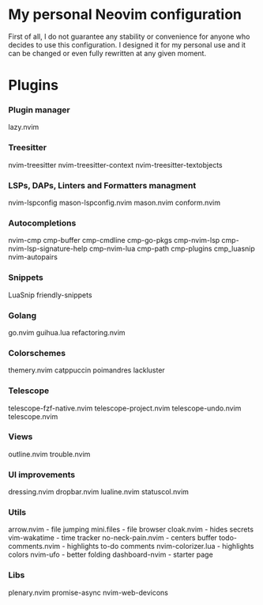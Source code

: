 # My personal Neovim configuration
First of all, I do not guarantee any stability or convenience for anyone who decides to use this configuration. 
I designed it for my personal use and it can be changed or even fully rewritten at any given moment.

# Plugins

### Plugin manager
lazy.nvim

### Treesitter
nvim-treesitter
nvim-treesitter-context
nvim-treesitter-textobjects

### LSPs, DAPs, Linters and Formatters managment
nvim-lspconfig
mason-lspconfig.nvim
mason.nvim
conform.nvim

### Autocompletions
nvim-cmp
cmp-buffer
cmp-cmdline
cmp-go-pkgs
cmp-nvim-lsp
cmp-nvim-lsp-signature-help
cmp-nvim-lua
cmp-path
cmp-plugins
cmp_luasnip
nvim-autopairs

### Snippets
LuaSnip
friendly-snippets

### Golang
go.nvim
guihua.lua
refactoring.nvim

### Colorschemes
themery.nvim
catppuccin
poimandres
lackluster

### Telescope
telescope-fzf-native.nvim
telescope-project.nvim
telescope-undo.nvim
telescope.nvim

### Views
outline.nvim
trouble.nvim

### UI improvements
dressing.nvim
dropbar.nvim
lualine.nvim
statuscol.nvim

### Utils
arrow.nvim - file jumping
mini.files - file browser
cloak.nvim - hides secrets
vim-wakatime - time tracker
no-neck-pain.nvim - centers buffer
todo-comments.nvim - highlights to-do comments
nvim-colorizer.lua - highlights colors
nvim-ufo - better folding
dashboard-nvim - starter page

### Libs
plenary.nvim
promise-async
nvim-web-devicons
